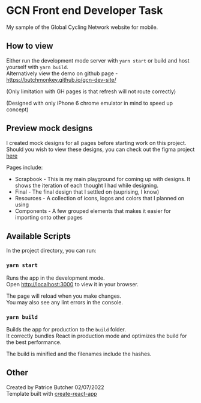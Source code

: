 # GCN Front end Developer Task

My sample of the Global Cycling Network website for mobile.

## How to view

Either run the development mode server with `yarn start` or build and host yourself with `yarn build`.\
Alternatively view the demo on github page - https://butchmonkey.github.io/gcn-dev-site/

(Only limitation with GH pages is that refresh will not route correctly)

(Designed with only iPhone 6 chrome emulator in mind to speed up concept)

## Preview mock designs

I created mock designs for all pages before starting work on this project.\
Should you wish to view these designs, you can check out the figma project [here](https://www.figma.com/file/azCF93qFHpC65BezfPbysb/GCN?node-id=3%3A265)

Pages include:

-   Scrapbook - This is my main playground for coming up with designs. It shows the iteration of each thought I had while designing.
-   Final - The final design that I settled on (suprising, I know)
-   Resources - A collection of icons, logos and colors that I planned on using
-   Components - A few grouped elements that makes it easier for importing onto other pages

## Available Scripts

In the project directory, you can run:

### `yarn start`

Runs the app in the development mode.\
Open [http://localhost:3000](http://localhost:3000) to view it in your browser.

The page will reload when you make changes.\
You may also see any lint errors in the console.

### `yarn build`

Builds the app for production to the `build` folder.\
It correctly bundles React in production mode and optimizes the build for the best performance.

The build is minified and the filenames include the hashes.

## Other

Created by Patrice Butcher 02/07/2022\
Template built with [create-react-app](https://facebook.github.io/create-react-app)
